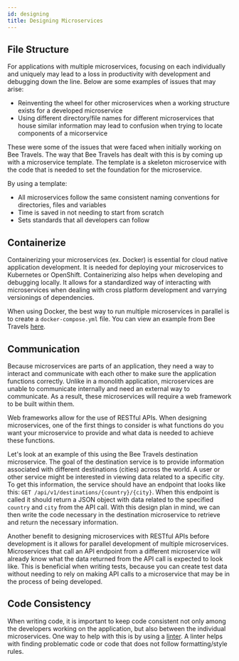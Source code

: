 ```yaml
---
id: designing
title: Designing Microservices
---
```


## File Structure

For applications with multiple microservices, focusing on each individually and uniquely may lead to a loss in productivity with development and debugging down the line. Below are some examples of issues that may arise: 

* Reinventing the wheel for other microservices when a working structure exists for a developed microservice
* Using different directory/file names for different microservices that house similar information may lead to confusion when trying to locate components of a micorservice

These were some of the issues that were faced when initially working on Bee Travels. The way that Bee Travels has dealt with this is by coming up with a microservice template. The template is a skeleton microservice with the code that is needed to set the foundation for the microservice. 

By using a template:

* All microservices follow the same consistent naming conventions for directories, files and variables
* Time is saved in not needing to start from scratch
* Sets standards that all developers can follow

## Containerize

Containerizing your microservices (ex. Docker) is essential for cloud native application development. It is needed for deploying your microservices to Kubernetes or OpenShift. Containerizing also helps when developing and debugging locally. It allows for a standardized way of interacting with microservices when dealing with cross platform development and varrying versionings of dependencies.

When using Docker, the best way to run multiple microservices in parallel is to create a `docker-compose.yml` file. You can view an example from Bee Travels [here](https://github.com/bee-travels/bee-travels-node/blob/master/docker-compose.yml).

## Communication

Because microservices are parts of an application, they need a way to interact and communicate with each other to make sure the application functions correctly. Unlike in a monolith application, microservices are unable to communicate internally and need an external way to communicate. As a result, these microservices will require a web framework to be built within them.

Web frameworks allow for the use of RESTful APIs. When designing microservices, one of the first things to consider is what functions do you want your microservice to provide and what data is needed to achieve these functions. 

Let's look at an example of this using the Bee Travels destination microservice. The goal of the destination service is to provide information associated with different destinations (cities) across the world. A user or other service might be interested in viewing data related to a specific city. To get this information, the service should have an endpoint that looks like this: `GET /api/v1/destinations/{country}/{city}`. When this endpoint is called it should return a JSON object with data related to the specified `country` and `city` from the API call. With this design plan in mind, we can then write the code necessary in the destination microservice to retrieve and return the necessary information.

Another benefit to designing microservices with RESTful APIs before development is it allows for parallel development of multiple microservices. Microservices that call an API endpoint from a different microservice will already know what the data returned from the API call is expected to look like. This is beneficial when writing tests, because you can create test data without needing to rely on making API calls to a microservice that may be in the process of being developed.

## Code Consistency

When writing code, it is important to keep code consistent not only among the developers working on the application, but also between the individual microservices. One way to help with this is by using a [linter](https://en.wikipedia.org/wiki/Lint_%28software%29). A linter helps with finding problematic code or code that does not follow formatting/style rules.